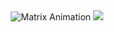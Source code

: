 <div align="center">
<img src="https://readme-typing-svg.demolab.com?font=Courier+New&weight=700&size=28&duration=1500&pause=300&color=00FF00&center=true&vCenter=true&multiline=true&width=700&height=120&lines=SYSTEM+INITIALIZING...;FLUTTER+DEVELOPER+ONLINE;BUILDING+DIGITAL+DREAMS;MATRIX+MODE+ACTIVATED" alt="Matrix Animation" />

<img src="https://capsule-render.vercel.app/api?type=cylinder&color=0:000000,50:001100,100:00FF00&height=100&section=header&text=&fontSize=0" />
</div>
